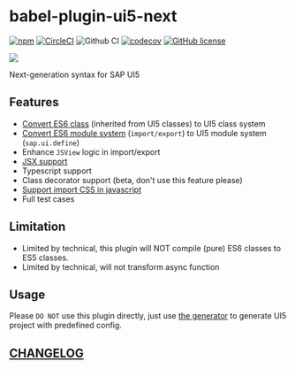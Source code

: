 # babel-plugin-ui5-next

[![npm](https://img.shields.io/npm/v/babel-plugin-ui5-next)](https://www.npmjs.com/package/babel-plugin-ui5-next)
[![CircleCI](https://circleci.com/gh/ui5-next/babel-plugin-ui5-next.svg?style=shield)](https://circleci.com/gh/Soontao/babel-plugin-ui5-next)
![Github CI](https://github.com/ui5-next/babel-plugin-ui5-next/workflows/Github%20CI/badge.svg)
[![codecov](https://codecov.io/gh/ui5-next/babel-plugin-ui5-next/branch/master/graph/badge.svg)](https://codecov.io/gh/ui5-next/babel-plugin-ui5-next)
[![GitHub license](https://img.shields.io/github/license/Soontao/babel-plugin-ui5-next.svg)](https://github.com/Soontao/babel-plugin-ui5-next/blob/master/LICENSE)

![](https://openui5.org/images/OpenUI5_new_big_side.png)

Next-generation syntax for SAP UI5

## Features

- [Convert ES6 class](test/fixtures/es6-class-to-ui5-class) (inherited from UI5 classes) to UI5 class system
- [Convert ES6 module system](test/fixtures/es6-to-ui5-module) (`import/export`) to UI5 module system (`sap.ui.define`)
- Enhance `JSView` logic in import/export
- [JSX support](test/fixtures/jsx-support)
- Typescript support
- Class decorator support (beta, don't use this feature please)
- [Support import CSS in javascript](test/fixtures/import-css)
- Full test cases

## Limitation

- Limited by technical, this plugin will NOT compile (pure) ES6 classes to ES5 classes.
- Limited by technical, will not transform async function

## Usage

Please `DO NOT` use this plugin directly, just use [the generator](https://github.com/Soontao/ui5g) to generate UI5 project with predefined config.

## [CHANGELOG](./CHANGELOG.md)
